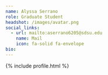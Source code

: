 ```yaml
---
name: Alyssa Serrano
role: Graduate Student
headshot: /images/avatar.png
social_links:
  - url: mailto:aserrano6205@sdsu.edu
    name: Mail
    icon: fa-solid fa-envelope
bio: 
---
```


{% include profile.html %}